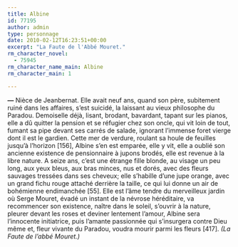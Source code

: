 ```yaml
---
title: Albine
id: 77195
author: admin
type: personnage
date: 2010-02-12T16:23:51+00:00
excerpt: "La Faute de l'Abbé Mouret."
rm_character_novel:
  - 75945
rm_character_name_main: Albine
rm_character_main: 1

---
```

**—** Nièce de Jeanbernat. Elle avait neuf ans, quand son père, subitement ruiné dans les affaires, s&rsquo;est suicidé, la laissant au vieux philosophe du Paradou. Demoiselle déjà, lisant, brodant, bavardant, tapant sur les pianos, elle a dû quitter la pension et se réfugier chez son oncle, qui vit loin de tout, fumant sa pipe devant ses carrés de salade, ignorant l&rsquo;immense foret vierge dont il est le gardien. Cette mer de verdure, roulant sa houle de feuilles jusqu&rsquo;à l&rsquo;horizon [156], Albine s&rsquo;en est emparée, elle y vit, elle a oublié son ancienne existence de pensionnaire à jupons brodés, elle est revenue à la libre nature. A seize ans, c&rsquo;est une étrange fille blonde, au visage un peu long, aux yeux bleus, aux bras minces, nus et dorés, avec des fleurs sauvages tressées dans ses cheveux; elle s&rsquo;habille d&rsquo;une jupe orange, avec un grand fichu rouge attaché derrière la taille, ce qui lui donne un air de bohémienne endimanchée [55]. Elle est l&rsquo;âme tendre du merveilleux jardin où Serge Mouret, évadé un instant de la névrose héréditaire, va recommencer son existence, naître dans le soleil, s&rsquo;ouvrir à la nature, pleurer devant les roses et deviner lentement l&rsquo;amour, Albine sera l&rsquo;innocente initiatrice, puis l&rsquo;amante passionnée qui s&rsquo;insurgera contre Dieu même et, fleur vivante du Paradou, voudra mourir parmi les fleurs [417]. _(La Faute de l&rsquo;abbé Mouret.)_